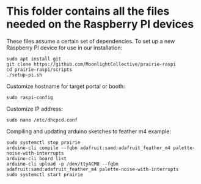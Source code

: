 # This folder contains all the files needed on the Raspberry PI devices 
These files assume a certain set of dependencies.
To set up a new Raspberry PI device for use in our installation:

```
sudo apt install git
git clone https://github.com/MoonlightCollective/prairie-raspi
cd prairie-raspi/scripts
./setup-pi.sh
```
Customize hostname for target portal or booth: 
```
sudo raspi-config
```
Customize IP address:
```
sudo nano /etc/dhcpcd.conf
```

Compiling and updating arduino sketches to feather m4 example:
```
sudo systemctl stop prairie
arduino-cli compile --fqbn adafruit:samd:adafruit_feather_m4 palette-noise-with-interrupts
arduino-cli board list
arduino-cli upload -p /dev/ttyACM0 --fqbn adafruit:samd:adafruit_feather_m4 palette-noise-with-interrupts
sudo systemctl start prairie
```
